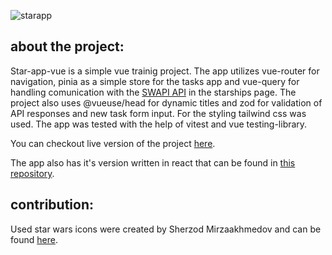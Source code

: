![starapp](https://user-images.githubusercontent.com/79405091/214895449-4adca6ec-73a3-4b29-9264-015d24fcbd78.png)

## about the project:
Star-app-vue is a simple vue trainig project. The app utilizes vue-router for navigation, pinia as a simple store for the tasks app
and vue-query for handling comunication with the [SWAPI API](https://swapi.dev/) in the starships page.
The project also uses @vueuse/head for dynamic titles and zod for validation of API responses and new task form input.
For the styling tailwind css was used. The app was tested with the help of vitest and vue testing-library. 

You can checkout live version of the project [here](kamilkazor.github.io/star-app-vue/).

The app also has it's version written in react that can be found in [this repository](https://github.com/kamilkazor/star-app-react).

## contribution:
Used star wars icons were created by Sherzod Mirzaakhmedov and can be found [here](https://dribbble.com/shots/3907212-Starwars-Icon-Set).
